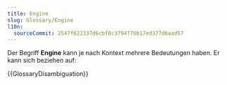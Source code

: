 ```yaml
---
title: Engine
slug: Glossary/Engine
l10n:
  sourceCommit: 2547f622337d6cbf8c3794776b17ed377d6aad57
---
```


Der Begriff **Engine** kann je nach Kontext mehrere Bedeutungen haben. Er kann sich beziehen auf:

{{GlossaryDisambiguation}}
